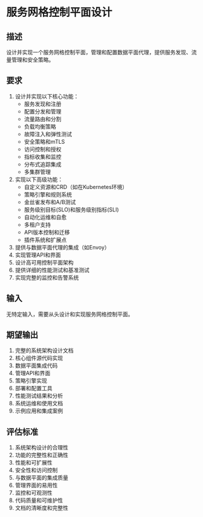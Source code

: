 # 服务网格控制平面设计

## 描述
设计并实现一个服务网格控制平面，管理和配置数据平面代理，提供服务发现、流量管理和安全策略。

## 要求
1. 设计并实现以下核心功能：
   - 服务发现和注册
   - 配置分发和管理
   - 流量路由和分割
   - 负载均衡策略
   - 故障注入和弹性测试
   - 安全策略和mTLS
   - 访问控制和授权
   - 指标收集和监控
   - 分布式追踪集成
   - 多集群管理
2. 实现以下高级功能：
   - 自定义资源和CRD（如在Kubernetes环境）
   - 策略引擎和规则系统
   - 金丝雀发布和A/B测试
   - 服务级别目标(SLO)和服务级别指标(SLI)
   - 自动化运维和自愈
   - 多租户支持
   - API版本控制和迁移
   - 插件系统和扩展点
3. 提供与数据平面代理的集成（如Envoy）
4. 实现管理API和界面
5. 设计高可用控制平面架构
6. 提供详细的性能测试和基准测试
7. 实现完整的监控和告警系统

## 输入
无特定输入，需要从头设计和实现服务网格控制平面。

## 期望输出
1. 完整的系统架构设计文档
2. 核心组件源代码实现
3. 数据平面集成代码
4. 管理API和界面
5. 策略引擎实现
6. 部署和配置工具
7. 性能测试结果和分析
8. 系统运维和使用文档
9. 示例应用和集成案例

## 评估标准
1. 系统架构设计的合理性
2. 功能的完整性和正确性
3. 性能和可扩展性
4. 安全性和访问控制
5. 与数据平面的集成质量
6. 管理界面的易用性
7. 监控和可观测性
8. 代码质量和可维护性
9. 文档的清晰度和完整性